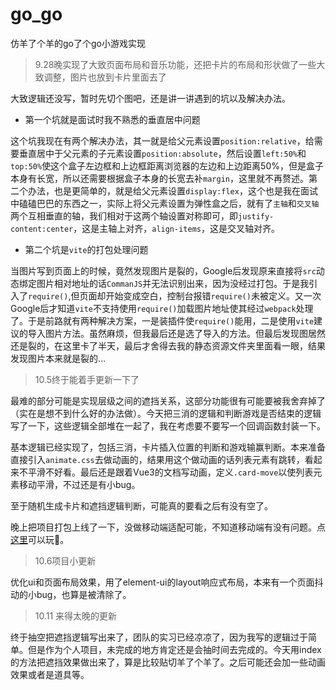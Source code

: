 # go_go
仿羊了个羊的go了个go小游戏实现

> 9.28晚实现了大致页面布局和音乐功能，还把卡片的布局和形状做了一些大致调整，图片也放到卡片里面去了

大致逻辑还没写，暂时先切个图吧，还是讲一讲遇到的坑以及解决办法。

- 第一个坑就是面试时我不熟悉的垂直居中问题

这个坑我现在有两个解决办法，其一就是给父元素设置`position:relative`，给需要垂直居中于父元素的子元素设置`position:absolute`，然后设置`left:50%`和`top:50%`使这个盒子左边框和上边框距离浏览器的左边和上边距离50%，但是盒子本身有长宽，所以还需要根据盒子本身的长宽去补`margin`，这里就不再赘述。第二个办法，也是更简单的，就是给父元素设置`display:flex`，这个也是我在面试中磕磕巴巴的东西之一，实际上将父元素设置为弹性盒之后，就有了`主轴`和`交叉轴`两个互相垂直的轴，我们相对于这两个轴设置对称即可，即`justify-content:center`，这是主轴上对齐，`align-items`，这是交叉轴对齐。

- 第二个坑是`vite`的打包处理问题

当图片写到页面上的时候，竟然发现图片是裂的，Google后发现原来直接将`src`动态绑定图片相对地址的话`CommanJS`并无法识别出来，因为没经过打包。于是我引入了`require()`,但页面却开始变成空白，控制台报错`require()`未被定义。又一次Google后才知道`vite`不支持使用`require()`加载图片地址使其经过`webpack`处理了。于是前路就有两种解决方案，一是装插件使`require()`能用，二是使用`vite`建议的导入图片方法。虽然麻烦，但我最后还是选了导入的方法。但最后发现图居然还是裂的，在这里卡了半天，最后才舍得去我的静态资源文件夹里面看一眼，结果发现图片本来就是裂的...

> 10.5终于能着手更新一下了

最难的部分可能是实现层级之间的遮挡关系，这部分功能很有可能要被我舍弃掉了（实在是想不到什么好的办法做）。今天把三消的逻辑和判断游戏是否结束的逻辑写了一下，这些逻辑全部堆在一起了，我在考虑要不要写一个回调函数封装一下。

基本逻辑已经实现了，包括三消，卡片插入位置的判断和游戏输赢判断。本来准备直接引入`animate.css`去做动画的，结果用这个做动画的话列表元素有跳转，看起来不平滑不好看。最后还是跟着Vue3的文档写动画，定义`.card-move`以使列表元素移动平滑，不过还是有小bug。

至于随机生成卡片和遮挡逻辑判断，可能真的要看之后有没有空了。

晚上把项目打包上线了一下，没做移动端适配可能，不知道移动端有没有问题。点[这里](http://106.15.38.27/)可以玩👀。

> 10.6项目小更新

优化ui和页面布局效果，用了element-ui的layout响应式布局，本来有一个页面抖动的小bug，也算是被清除了。

> 10.11  来得太晚的更新

终于抽空把遮挡逻辑写出来了，团队的实习已经凉凉了，因为我写的逻辑过于简单。但是作为个人项目，未完成的地方肯定还是会抽时间去完成的。今天用index的方法把遮挡效果做出来了，算是比较贴切羊了个羊了。之后可能还会加一些动画效果或者是道具等。
